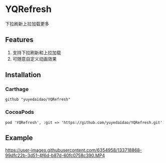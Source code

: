 # YQRefresh
下拉刷新上拉加载更多

## Features
1. 支持下拉刷新和上拉加载
2. 可随意自定义动画效果

## Installation

### Carthage
```
github "yuyedaidao/YQRefresh"
```

### CocoaPods
```
pod 'YQRefresh', :git => 'https://github.com/yuyedaidao/YQRefresh.git'
```
## Example

https://user-images.githubusercontent.com/6354958/133718868-99dfc22b-3d51-4f6d-b87d-60fc0758c390.MP4

